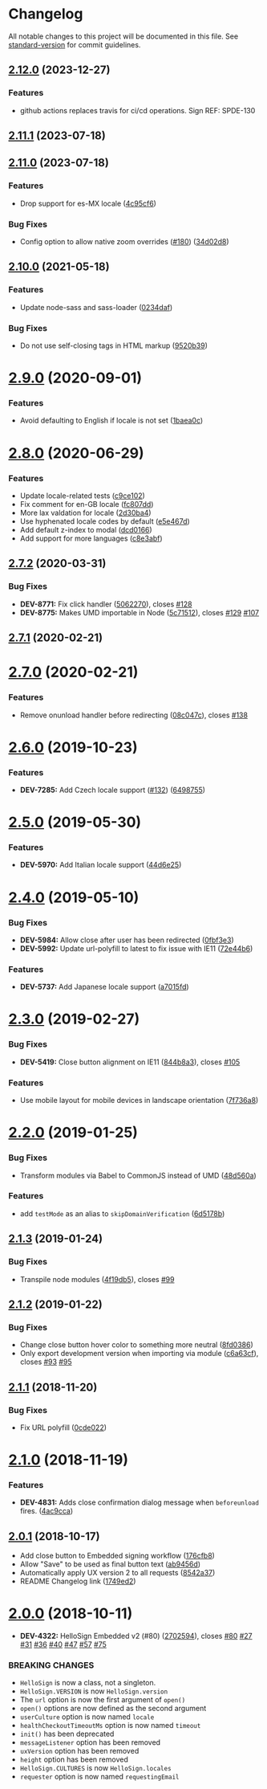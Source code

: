 # Changelog

All notable changes to this project will be documented in this file. See [standard-version](https://github.com/conventional-changelog/standard-version) for commit guidelines.

## [2.12.0](https://github.com/hellosign/hellosign-embedded/compare/v2.11.1...v2.12.0) (2023-12-27)

### Features

* github actions replaces travis for ci/cd operations.  Sign REF: SPDE-130

## [2.11.1](https://github.com/hellosign/hellosign-embedded/compare/v2.11.0...v2.11.1) (2023-07-18)

## [2.11.0](https://github.com/hellosign/hellosign-embedded/compare/v2.10.0...v2.11.0) (2023-07-18)


### Features

* Drop support for es-MX locale ([4c95cf6](https://github.com/hellosign/hellosign-embedded/commit/4c95cf6bc937aacde7df222736d308e00f089d69))


### Bug Fixes

* Config option to allow native zoom overrides ([#180](https://github.com/hellosign/hellosign-embedded/issues/180)) ([34d02d8](https://github.com/hellosign/hellosign-embedded/commit/34d02d8a7b95aed4f06461683125490977f3bc3f))

## [2.10.0](https://github.com/hellosign/hellosign-embedded/compare/v2.9.0...v2.10.0) (2021-05-18)

### Features

* Update node-sass and sass-loader ([0234daf](https://github.com/hellosign/hellosign-embedded/commit/0234daf5d9a8654df0313ae95b42eb56220cff23))

### Bug Fixes

* Do not use self-closing tags in HTML markup ([9520b39](https://github.com/hellosign/hellosign-embedded/commit/9520b39f19fbe86c74d94fa3c331cee5a9cf064c))

# [2.9.0](https://github.com/hellosign/hellosign-embedded/compare/v2.8.0...v2.9.0) (2020-09-01)


### Features

* Avoid defaulting to English if locale is not set ([1baea0c](https://github.com/hellosign/hellosign-embedded/commit/1baea0c))



# [2.8.0](https://github.com/hellosign/hellosign-embedded/compare/v2.7.2...v2.8.0) (2020-06-29)


### Features

* Update locale-related tests ([c9ce102](https://github.com/hellosign/hellosign-embedded/commit/c9ce102))
* Fix comment for en-GB locale ([fc807dd](https://github.com/hellosign/hellosign-embedded/commit/fc807dd))
* More lax valdation for locale ([2d30ba4](https://github.com/hellosign/hellosign-embedded/commit/2d30ba4))
* Use hyphenated locale codes by default ([e5e467d](https://github.com/hellosign/hellosign-embedded/commit/e5e467d))
* Add default z-index to modal ([dcd0166](https://github.com/hellosign/hellosign-embedded/commit/dcd0166))
* Add support for more languages ([c8e3abf](https://github.com/hellosign/hellosign-embedded/commit/c8e3abf))



## [2.7.2](https://github.com/hellosign/hellosign-embedded/compare/v2.7.1...v2.7.2) (2020-03-31)


### Bug Fixes

* **DEV-8771:** Fix click handler ([5062270](https://github.com/hellosign/hellosign-embedded/commit/5062270)), closes [#128](https://github.com/hellosign/hellosign-embedded/issues/128)
* **DEV-8775:** Makes UMD importable in Node ([5c71512](https://github.com/hellosign/hellosign-embedded/commit/5c71512)), closes [#129](https://github.com/hellosign/hellosign-embedded/issues/129) [#107](https://github.com/hellosign/hellosign-embedded/issues/107)



## [2.7.1](https://github.com/hellosign/hellosign-embedded/compare/v2.7.0...v2.7.1) (2020-02-21)



# [2.7.0](https://github.com/hellosign/hellosign-embedded/compare/v2.6.0...v2.7.0) (2020-02-21)


### Features

* Remove onunload handler before redirecting ([08c047c](https://github.com/hellosign/hellosign-embedded/commit/08c047c)), closes [#138](https://github.com/hellosign/hellosign-embedded/issues/138)



# [2.6.0](https://github.com/hellosign/hellosign-embedded/compare/v2.5.0...v2.6.0) (2019-10-23)


### Features

* **DEV-7285:** Add Czech locale support ([#132](https://github.com/hellosign/hellosign-embedded/issues/132)) ([6498755](https://github.com/hellosign/hellosign-embedded/commit/6498755))



# [2.5.0](https://github.com/hellosign/hellosign-embedded/compare/v2.4.0...v2.5.0) (2019-05-30)


### Features

* **DEV-5970:** Add Italian locale support ([44d6e25](https://github.com/hellosign/hellosign-embedded/commit/44d6e25))



# [2.4.0](https://github.com/hellosign/hellosign-embedded/compare/v2.3.0...v2.4.0) (2019-05-10)


### Bug Fixes

* **DEV-5984:** Allow close after user has been redirected ([0fbf3e3](https://github.com/hellosign/hellosign-embedded/commit/0fbf3e3))
* **DEV-5992:** Update url-polyfill to latest to fix issue with IE11 ([72e44b6](https://github.com/hellosign/hellosign-embedded/commit/72e44b6))


### Features

* **DEV-5737:** Add Japanese locale support ([a7015fd](https://github.com/hellosign/hellosign-embedded/commit/a7015fd))



<a name="2.3.0"></a>
# [2.3.0](https://github.com/hellosign/hellosign-embedded/compare/v2.2.0...v2.3.0) (2019-02-27)


### Bug Fixes

* **DEV-5419:** Close button alignment on IE11 ([844b8a3](https://github.com/hellosign/hellosign-embedded/commit/844b8a3)), closes [#105](https://github.com/hellosign/hellosign-embedded/issues/105)


### Features

* Use mobile layout for mobile devices in landscape orientation ([7f736a8](https://github.com/hellosign/hellosign-embedded/commit/7f736a8))



<a name="2.2.0"></a>
# [2.2.0](https://github.com/hellosign/hellosign-embedded/compare/v2.1.3...v2.2.0) (2019-01-25)


### Bug Fixes

* Transform modules via Babel to CommonJS instead of UMD ([48d560a](https://github.com/hellosign/hellosign-embedded/commit/48d560a))


### Features

* add `testMode` as an alias to `skipDomainVerification` ([6d5178b](https://github.com/hellosign/hellosign-embedded/commit/6d5178b))



<a name="2.1.3"></a>
## [2.1.3](https://github.com/hellosign/hellosign-embedded/compare/v2.1.2...v2.1.3) (2019-01-24)


### Bug Fixes

* Transpile node modules ([4f19db5](https://github.com/hellosign/hellosign-embedded/commit/4f19db5)), closes [#99](https://github.com/hellosign/hellosign-embedded/issues/99)



<a name="2.1.2"></a>
## [2.1.2](https://github.com/hellosign/hellosign-embedded/compare/v2.0.1...v2.1.2) (2019-01-22)


### Bug Fixes

* Change close button hover color to something more neutral ([8fd0386](https://github.com/hellosign/hellosign-embedded/commit/8fd0386))
* Only export development version when importing via module ([c6a63cf](https://github.com/hellosign/hellosign-embedded/commit/c6a63cf)), closes [#93](https://github.com/hellosign/hellosign-embedded/issues/93) [#95](https://github.com/hellosign/hellosign-embedded/issues/95)


<a name="2.1.1"></a>
## [2.1.1](https://github.com/hellosign/hellosign-embedded/compare/v2.0.1...v2.1.1) (2018-11-20)


### Bug Fixes

* Fix URL polyfill ([0cde022](https://github.com/hellosign/hellosign-embedded/commit/0cde022))



<a name="2.1.0"></a>
# [2.1.0](https://github.com/hellosign/hellosign-embedded/compare/v2.0.1...v2.1.0) (2018-11-19)


### Features

* **DEV-4831:** Adds close confirmation dialog message when `beforeunload` fires. ([4ac9cca](https://github.com/hellosign/hellosign-embedded/commit/4ac9cca))



<a name="2.0.1"></a>
## [2.0.1](https://github.com/hellosign/hellosign-embedded/compare/v2.0.0...v2.0.1) (2018-10-17)

* Add close button to Embedded signing workflow ([176cfb8](https://github.com/hellosign/hellosign-embedded/commit/176cfb8))
* Allow "Save" to be used as final button text ([ab9456d](https://github.com/hellosign/hellosign-embedded/commit/ab9456d))
* Automatically apply UX version 2 to all requests ([8542a37](https://github.com/hellosign/hellosign-embedded/commit/8542a37))
* README Changelog link ([1749ed2](https://github.com/hellosign/hellosign-embedded/commit/1749ed2))


<a name="2.0.0"></a>
# [2.0.0](https://github.com/hellosign/hellosign-embedded/compare/v1.6.0...v2.0.0) (2018-10-11)


* **DEV-4322:** HelloSign Embedded v2 (#80) ([2702594](https://github.com/hellosign/hellosign-embedded/commit/2702594)), closes [#80](https://github.com/hellosign/hellosign-embedded/issues/80) [#27](https://github.com/hellosign/hellosign-embedded/issues/27) [#31](https://github.com/hellosign/hellosign-embedded/issues/31) [#36](https://github.com/hellosign/hellosign-embedded/issues/36) [#40](https://github.com/hellosign/hellosign-embedded/issues/40) [#47](https://github.com/hellosign/hellosign-embedded/issues/47) [#57](https://github.com/hellosign/hellosign-embedded/issues/57) [#75](https://github.com/hellosign/hellosign-embedded/issues/75)


### BREAKING CHANGES

* `HelloSign` is now a class, not a singleton.
* `HelloSign.VERSION` is now `HelloSign.version`
* The `url` option is now the first argument of `open()`
* `open()` options are now defined as the second argument
* `userCulture` option is now named `locale`
* `healthCheckoutTimeoutMs` option is now named `timeout`
* `init()` has been deprecated
* `messageListener` option has been removed
* `uxVersion` option has been removed
* `height` option has been removed
* `HelloSign.CULTURES` is now `HelloSign.locales`
* `requester` option is now named `requestingEmail`
